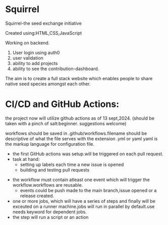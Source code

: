 # Squirrel
Squirrel-the seed exchange initiative

Created using:HTML,CSS,JavaScript

Working on backend.
1. User login using auth0
2. user validation
3. ability to add projects
4. ability to see the contribution-dashboard.


The aim is to create a full stack website which enables people to share native seed species amongst each other.


# CI/CD and GitHub Actions:
the project now will utilize github actions as of 13 sept,2024.
(should be taken with a pinch of salt:beginner. suggestions welcome)

workflows should be saved in .github/workflows.filename should be descriptive of what the file serves with the extension .yml or yaml
yaml is the markup language for configuration file.

* the first GitHub actions was setup.will be triggered on each pull request.
* task at hand:
  - setting up labels each time a new issue is opened
  - building and testing pull requests 


- the workflow must contain atleast one event which will trigger the workflow.workflows are reusable.
  - events could be push made to the main branch,issue opened or a release created.
- one or more jobs, which will have a series of steps and finally will be exceuted on a runner machine.jobs will run in parallel by default.use needs keyword for dependent jobs.
- the step will run a script or an action 

